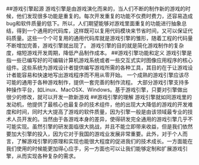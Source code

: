 ##游戏引擎起源
游戏引擎是由游戏演化而来的，当人们不断的制作新的游戏的时候，他们发现很多功能是重复的。每次开发重复的功能不仅费时费力，还容易造成bug和软件质量的低下。所以，人们期望能够对游戏里面重复的功能进行抽象总结，得到一个通用的代码库，这样既可以复用代码模块来节省时间，又可以保证代码质量。这些一个个可复用的通用代码库就是游戏引擎的雏形，随着工程的代码量不断增加完善，游戏引擎就出现了。
游戏引擎的目的就是简化游戏制作的复杂度，缩短游戏开发周期，降低产品制作成本。
##游戏引擎功能和定义
游戏引擎是指一些已编写好的可编辑计算机游戏系统或者一些交互式实时图像应用程序的核心组件。这些系统为游戏设计者提供编写游戏所需的各种工具，其目的在于让游戏设计者能容易和快速地写出游戏程序而不用从零开始。
一个成熟的游戏引擎应该尽可能的通用于各种游戏制作，提供一套完善的制作流程。
大部分游戏引擎支持多种操作平台，如Linux、MacOSX、Windows。基于游戏引擎，只要对引擎做出很少的修改，就可以开发一款新游戏
##游戏引擎的理解
游戏引擎就如同游戏里的发动机，他提供了最核心也最复杂的技术组件，他的出现大大降低的游戏的开发难度和时间，同时大大提高了游戏的软件质量，因为引擎一般是由该领域最专业的技术人员开发的。当然由于各游戏本身的差异，使得研发完全通用的游戏引擎几乎不可能实现。虽然引擎的研发面临很大挑战，并且不能立即带来收益，但是我们依然要加大引擎的投入，因为它对于我国的游戏业发展非常重要。此外，对于个人而言，了解游戏引擎的原理和实现也能很大程度的促进我们的技术成长。一方面能在我们使用的时候能更加得心应手，另一方面也可以让我们能够定制和扩展游戏引擎，从而实现各种复杂的需求。